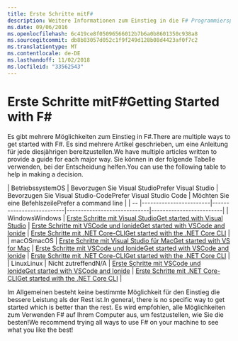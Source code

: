 ```yaml
---
title: Erste Schritte mitF#
description: Weitere Informationen zum Einstieg in die F# Programmiersprache in .NET.
ms.date: 09/06/2016
ms.openlocfilehash: 6c419ce8f05096566012b7b6a0b8601350c938a8
ms.sourcegitcommit: db8b83057d052c1f9f249d128b08d4423af0f7c2
ms.translationtype: MT
ms.contentlocale: de-DE
ms.lasthandoff: 11/02/2018
ms.locfileid: "33562543"
---
```

# <a name="getting-started-with-f"></a><span data-ttu-id="bc177-103">Erste Schritte mitF#</span><span class="sxs-lookup"><span data-stu-id="bc177-103">Getting Started with F#</span></span> #

<span data-ttu-id="bc177-104">Es gibt mehrere Möglichkeiten zum Einstieg in F#.</span><span class="sxs-lookup"><span data-stu-id="bc177-104">There are multiple ways to get started with F#.</span></span>  <span data-ttu-id="bc177-105">Es sind mehrere Artikel geschrieben, um eine Anleitung für jede diesjährigen bereitzustellen.</span><span class="sxs-lookup"><span data-stu-id="bc177-105">We have multiple articles written to provide a guide for each major way.</span></span>  <span data-ttu-id="bc177-106">Sie können in der folgende Tabelle verwenden, bei der Entscheidung helfen.</span><span class="sxs-lookup"><span data-stu-id="bc177-106">You can use the following table to help in making a decision.</span></span>

| <span data-ttu-id="bc177-107">Betriebssystem</span><span class="sxs-lookup"><span data-stu-id="bc177-107">OS</span></span> | <span data-ttu-id="bc177-108">Bevorzugen Sie Visual Studio</span><span class="sxs-lookup"><span data-stu-id="bc177-108">Prefer Visual Studio</span></span> | <span data-ttu-id="bc177-109">Bevorzugen Sie Visual Studio-Code</span><span class="sxs-lookup"><span data-stu-id="bc177-109">Prefer Visual Studio Code</span></span> | <span data-ttu-id="bc177-110">Möchten Sie eine Befehlszeile</span><span class="sxs-lookup"><span data-stu-id="bc177-110">Prefer a command line</span></span> |
| -- |------------------------|--------------------------|-----------------------------|-------------------------|
| <span data-ttu-id="bc177-111">Windows</span><span class="sxs-lookup"><span data-stu-id="bc177-111">Windows</span></span> | [<span data-ttu-id="bc177-112">Erste Schritte mit Visual Studio</span><span class="sxs-lookup"><span data-stu-id="bc177-112">Get started with Visual Studio</span></span>](get-started-visual-studio.md) | [<span data-ttu-id="bc177-113">Erste Schritte mit VSCode und Ionide</span><span class="sxs-lookup"><span data-stu-id="bc177-113">Get started with VSCode and Ionide</span></span>](get-started-vscode.md) | [<span data-ttu-id="bc177-114">Erste Schritte mit .NET Core-CLI</span><span class="sxs-lookup"><span data-stu-id="bc177-114">Get started with the .NET Core CLI</span></span>](get-started-command-line.md) |
| <span data-ttu-id="bc177-115">macOS</span><span class="sxs-lookup"><span data-stu-id="bc177-115">macOS</span></span> | [<span data-ttu-id="bc177-116">Erste Schritte mit Visual Studio für Mac</span><span class="sxs-lookup"><span data-stu-id="bc177-116">Get started with VS for Mac</span></span>](get-started-with-visual-studio-for-mac.md) | [<span data-ttu-id="bc177-117">Erste Schritte mit VSCode und Ionide</span><span class="sxs-lookup"><span data-stu-id="bc177-117">Get started with VSCode and Ionide</span></span>](get-started-vscode.md) | [<span data-ttu-id="bc177-118">Erste Schritte mit .NET Core-CLI</span><span class="sxs-lookup"><span data-stu-id="bc177-118">Get started with the .NET Core CLI</span></span>](get-started-command-line.md) |
| <span data-ttu-id="bc177-119">Linux</span><span class="sxs-lookup"><span data-stu-id="bc177-119">Linux</span></span> | <span data-ttu-id="bc177-120">Nicht zutreffend</span><span class="sxs-lookup"><span data-stu-id="bc177-120">N/A</span></span> | [<span data-ttu-id="bc177-121">Erste Schritte mit VSCode und Ionide</span><span class="sxs-lookup"><span data-stu-id="bc177-121">Get started with VSCode and Ionide</span></span>](get-started-vscode.md) | [<span data-ttu-id="bc177-122">Erste Schritte mit .NET Core-CLI</span><span class="sxs-lookup"><span data-stu-id="bc177-122">Get started with the .NET Core CLI</span></span>](get-started-command-line.md) |

<span data-ttu-id="bc177-123">Im Allgemeinen besteht keine bestimmte Möglichkeit für den Einstieg die bessere Leistung als der Rest ist.</span><span class="sxs-lookup"><span data-stu-id="bc177-123">In general, there is no specific way to get started which is better than the rest.</span></span>  <span data-ttu-id="bc177-124">Es wird empfohlen, alle Möglichkeiten zum Verwenden F# auf Ihrem Computer aus, um festzustellen, wie Sie die besten!</span><span class="sxs-lookup"><span data-stu-id="bc177-124">We recommend trying all ways to use F# on your machine to see what you like the best!</span></span>
